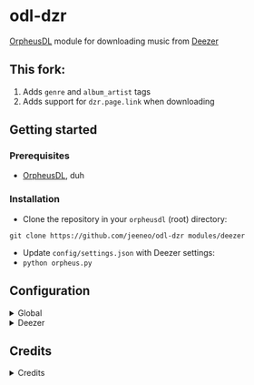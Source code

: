 # odl-dzr
[OrpheusDL](https://github.com/OrfiTeam/OrpheusDL) module for downloading music from [Deezer](https://www.deezer.com/)

## This fork:
1. Adds `genre` and `album_artist` tags
2. Adds support for `dzr.page.link` when downloading

## Getting started
### Prerequisites
- [OrpheusDL](https://github.com/OrfiTeam/OrpheusDL), duh

### Installation
- Clone the repository in your `orpheusdl` (root) directory:
```
git clone https://github.com/jeeneo/odl-dzr modules/deezer
```
- Update `config/settings.json` with Deezer settings:
- `python orpheus.py`

## Configuration

<details>
<summary>Global</summary>

`download_quality`:
| Value      | Format              |
| ---------- | ------------------- |
| "hifi"     | 16-bit 44.1kHz FLAC |
| "lossless" | 16-bit 44.1kHz FLAC |
| "high"     | MP3 320kbps         |
| "medium"   | MP3 320kbps         |
| "low"      | MP3 128kbps         |
| "minimum"  | MP3 128kbps         |

`main_resolution`:
Maxes out at 3000px  
If original cover size is smaller than the one specified, falls back to 1200px

</details>

<details>
<summary>Deezer</summary>

| Setting         | Description                                         |
| --------------- | --------------------------------------------------- |
| `client_id`     | Client ID used for login                            |
| `client_secret` | Client secret used for login                        |
| `bf_secret`     | Constant for deriving key used for track decryption |
| `email`         | Account email                                       |
| `password`      | Account password                                    |

</details>


## Credits
<details>
<summary>Credits</summary>

[@uhwot](https://github.com/uhwot) for the module base

[@TheKVT](https://github.com/TheKVT) their edits (ARL support and misc fixes)
  
[@OrfiTeam](https://github.com/OrfiTeam) for OrpheusDL

</details>
